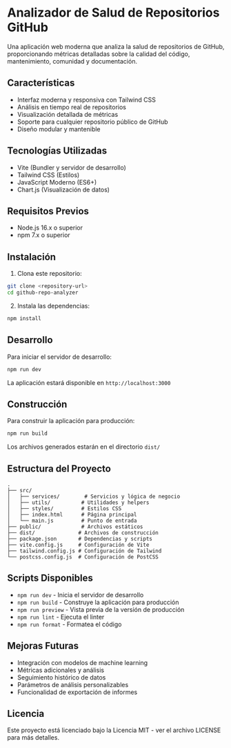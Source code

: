# Analizador de Salud de Repositorios GitHub

Una aplicación web moderna que analiza la salud de repositorios de GitHub, proporcionando métricas detalladas sobre la calidad del código, mantenimiento, comunidad y documentación.

## Características

- Interfaz moderna y responsiva con Tailwind CSS
- Análisis en tiempo real de repositorios
- Visualización detallada de métricas
- Soporte para cualquier repositorio público de GitHub
- Diseño modular y mantenible

## Tecnologías Utilizadas

- Vite (Bundler y servidor de desarrollo)
- Tailwind CSS (Estilos)
- JavaScript Moderno (ES6+)
- Chart.js (Visualización de datos)

## Requisitos Previos

- Node.js 16.x o superior
- npm 7.x o superior

## Instalación

1. Clona este repositorio:
```bash
git clone <repository-url>
cd github-repo-analyzer
```

2. Instala las dependencias:
```bash
npm install
```

## Desarrollo

Para iniciar el servidor de desarrollo:
```bash
npm run dev
```

La aplicación estará disponible en `http://localhost:3000`

## Construcción

Para construir la aplicación para producción:
```bash
npm run build
```

Los archivos generados estarán en el directorio `dist/`

## Estructura del Proyecto

```
.
├── src/
│   ├── services/        # Servicios y lógica de negocio
│   ├── utils/          # Utilidades y helpers
│   ├── styles/         # Estilos CSS
│   ├── index.html      # Página principal
│   └── main.js         # Punto de entrada
├── public/             # Archivos estáticos
├── dist/              # Archivos de construcción
├── package.json       # Dependencias y scripts
├── vite.config.js     # Configuración de Vite
├── tailwind.config.js # Configuración de Tailwind
└── postcss.config.js  # Configuración de PostCSS
```

## Scripts Disponibles

- `npm run dev` - Inicia el servidor de desarrollo
- `npm run build` - Construye la aplicación para producción
- `npm run preview` - Vista previa de la versión de producción
- `npm run lint` - Ejecuta el linter
- `npm run format` - Formatea el código

## Mejoras Futuras

- Integración con modelos de machine learning
- Métricas adicionales y análisis
- Seguimiento histórico de datos
- Parámetros de análisis personalizables
- Funcionalidad de exportación de informes

## Licencia

Este proyecto está licenciado bajo la Licencia MIT - ver el archivo LICENSE para más detalles. 